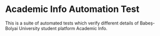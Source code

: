 # Academic Info Automation Test
This is a suite of automated tests which verify different details of Babeș-Bolyai University student platform Academic Info.
